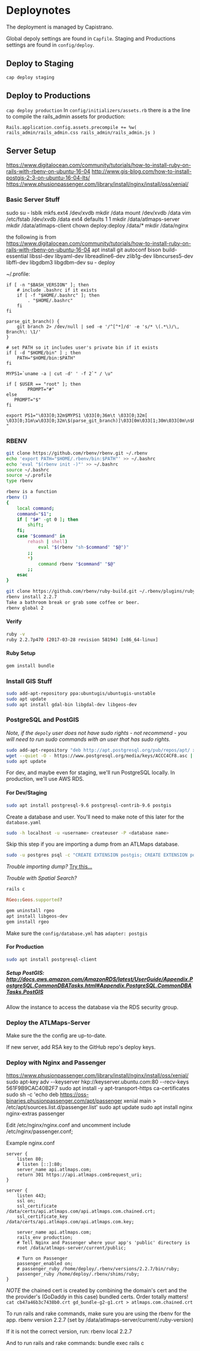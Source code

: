 # Deploynotes
The deployment is managed by Capistrano.

Global depoly settings are found in `Capfile`. Staging and Productions settings are found in `config/deploy`.

## Deploy to Staging
`cap deploy staging`

## Deploy to Productions
`cap deploy production`
In `config/initializers/assets.rb` there is a the line to compile the rails_admin assets for production:

`Rails.application.config.assets.precompile += %w( rails_admin/rails_admin.css
rails_admin/rails_admin.js )`

## Server Setup
https://www.digitalocean.com/community/tutorials/how-to-install-ruby-on-rails-with-rbenv-on-ubuntu-16-04
http://www.gis-blog.com/how-to-install-postgis-2-3-on-ubuntu-16-04-lts/
https://www.phusionpassenger.com/library/install/nginx/install/oss/xenial/

### Basic Server Stuff
sudo su -
lsblk
mkfs.ext4 /dev/xvdb
mkdir /data
mount /dev/xvdb /data
vim /etc/fstab
/dev/xvdb       /data   ext4    defaults        1 1
mkdir /data/atlmaps-server
mkdir /data/atlmaps-client
chown deploy:deploy /data/*
mkdir /data/nginx

the following is from
https://www.digitalocean.com/community/tutorials/how-to-install-ruby-on-rails-with-rbenv-on-ubuntu-16-04
apt install git autoconf bison build-essential libssl-dev libyaml-dev libreadline6-dev zlib1g-dev libncurses5-dev libffi-dev libgdbm3 libgdbm-dev
su - deploy

~/.profile:
```
if [ -n "$BASH_VERSION" ]; then
    # include .bashrc if it exists
    if [ -f "$HOME/.bashrc" ]; then
        . "$HOME/.bashrc"
    fi
fi

parse_git_branch() {
    git branch 2> /dev/null | sed -e '/^[^*]/d' -e 's/* \(.*\)/\, Branch\: \1/'
}

# set PATH so it includes user's private bin if it exists
if [ -d "$HOME/bin" ] ; then
    PATH="$HOME/bin:$PATH"
fi

MYPS1=`uname -a | cut -d' ' -f 2`" / \u"

if [ $USER == "root" ]; then
        PROMPT="#"
else
   PROMPT="$"
fi

export PS1="\033[0;32m$MYPS1 \033[0;36m\t \033[0;32m[ \033[0;31m\w\033[0;32m\$(parse_git_branch)]\033[0m\033[1;30m\033[0m\n$PROMPT "
```

### RBENV
~~~bash
git clone https://github.com/rbenv/rbenv.git ~/.rbenv
echo 'export PATH="$HOME/.rbenv/bin:$PATH"' >> ~/.bashrc
echo 'eval "$(rbenv init -)"' >> ~/.bashrc
source ~/.bashrc
source ~/.profile
type rbenv

rbenv is a function
rbenv ()
{
    local command;
    command="$1";
    if [ "$#" -gt 0 ]; then
        shift;
    fi;
    case "$command" in
        rehash | shell)
            eval "$(rbenv "sh-$command" "$@")"
        ;;
        *)
            command rbenv "$command" "$@"
        ;;
    esac
}

git clone https://github.com/rbenv/ruby-build.git ~/.rbenv/plugins/ruby-build
rbenv install 2.2.7
Take a bathroom break or grab some coffee or beer.
rbenv global 2
~~~

#### Verify

~~~bash
ruby -v
ruby 2.2.7p470 (2017-03-28 revision 58194) [x86_64-linux]
~~~

#### Ruby Setup
~~~bash
gem install bundle
~~~

### Install GIS Stuff
~~~bash
sudo add-apt-repository ppa:ubuntugis/ubuntugis-unstable
sudo apt update
sudo apt install gdal-bin libgdal-dev libgeos-dev
~~~

### PostgreSQL and PostGIS
*Note, if the `depoly` user does not have sudo rights - not recommend - you will need to run sudo commands with an user that has sudo rights.*

~~~bash
sudo add-apt-repository "deb http://apt.postgresql.org/pub/repos/apt/ xenial-pgdg main"
wget --quiet -O - https://www.postgresql.org/media/keys/ACCC4CF8.asc | sudo apt-key add -
sudo apt update
~~~

For dev, and maybe even for staging, we'll run PostgreSQL locally. In production, we'll use AWS RDS.

#### For Dev/Staging

~~~bash
sudo apt install postgresql-9.6 postgresql-contrib-9.6 postgis
~~~

Create a database and user. You'll need to make note of this later for the `database.yaml`

~~~bash
sudo -h localhost -u <username> createuser -P <database name>
~~~

Skip this step if you are  importing a dump from an ATLMaps database.

~~~bash
sudo -u postgres psql -c "CREATE EXTENSION postgis; CREATE EXTENSION postgis_topology;" <database name>
~~~

*Trouble importing dump?*
[Try this...](https://dba.stackexchange.com/a/60911)

*Trouble with Spatial Search?*

~~~bash
rails c
~~~

~~~ruby
RGeo::Geos.supported?
~~~

~~~bash
gem uninstall rgeo
apt install libgeos-dev
gem install rgeo
~~~

Make sure the `config/database.yml` has
`adapter: postgis`

#### For Production
~~~bash
sudo apt install postgresql-client
~~~

##### Setup PostGIS: http://docs.aws.amazon.com/AmazonRDS/latest/UserGuide/Appendix.PostgreSQL.CommonDBATasks.html#Appendix.PostgreSQL.CommonDBATasks.PostGIS

Allow the instance to access the database via the RDS security group.

### Deploy the ATLMaps-Server
Make sure the the config are up-to-date.

If new server, add RSA key to the GitHub repo's deploy keys.

### Deploy with Nginx and Passenger
https://www.phusionpassenger.com/library/install/nginx/install/oss/xenial/
sudo apt-key adv --keyserver hkp://keyserver.ubuntu.com:80 --recv-keys 561F9B9CAC40B2F7
sudo apt install -y apt-transport-https ca-certificates
sudo sh -c 'echo deb https://oss-binaries.phusionpassenger.com/apt/passenger xenial main > /etc/apt/sources.list.d/passenger.list'
sudo apt update
sudo apt install nginx nginx-extras passenger

Edit /etc/nginx/nginx.conf and uncomment include /etc/nginx/passenger.conf;

Example nginx.conf
~~~
server {
    listen 80;
    # listen [::]:80;
    server_name api.atlmaps.com;
    return 301 https://api.atlmaps.com$request_uri;
}

server {
    listen 443;
    ssl on;
    ssl_certificate /data/certs/api.atlmaps.com/api.atlmaps.com.chained.crt;
    ssl_certificate_key /data/certs/api.atlmaps.com/api.atlmaps.com.key;

    server_name api.atlmaps.com;
    rails_env production;
    # Tell Nginx and Passenger where your app's 'public' directory is
    root /data/atlmaps-server/current/public;

    # Turn on Passenger
    passenger_enabled on;
    # passenger_ruby /home/deploy/.rbenv/versions/2.2.7/bin/ruby;
    passenger_ruby /home/deploy/.rbenv/shims/ruby;
}
~~~
*NOTE* the chained cert is created by combining the domain's cert and the the provider's (GoDaddy in this case) bundled certs. Order totally matters!
`cat cb47a46b3c7438b0.crt gd_bundle-g2-g1.crt > atlmaps.com.chained.crt`

To run rails and rake commands, make sure you are using the rbenv for the app.
rbenv version
2.2.7 (set by /data/atlmaps-server/current/.ruby-version)

If it is not the correct version, run:
rbenv local 2.2.7

And to run rails and rake commands:
bundle exec rails c
